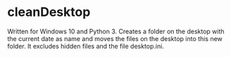 # cleanDesktop
Written for Windows 10 and Python 3. Creates a folder on the desktop with the current date as name and moves the files on the desktop into this new folder. It excludes hidden files and the file desktop.ini.
